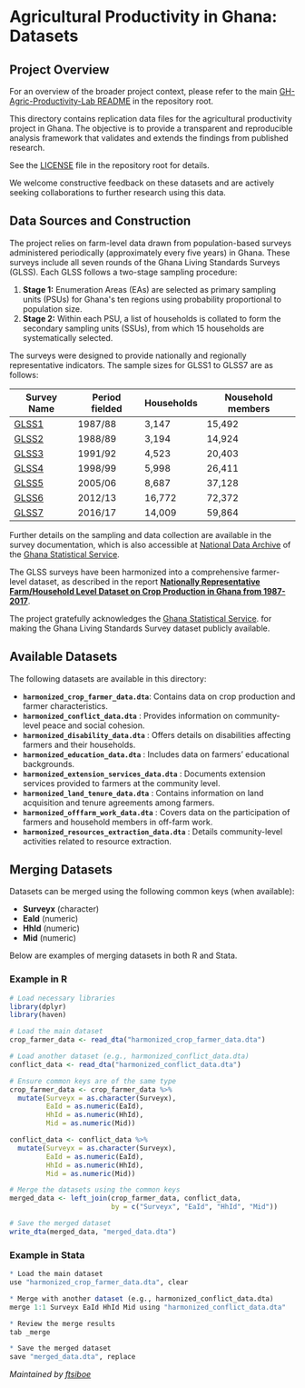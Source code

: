 # Agricultural Productivity in Ghana: Datasets

## Project Overview

For an overview of the broader project context, please refer to the main [GH-Agric-Productivity-Lab README](../README.md) in the repository root.

This directory contains replication data files for the agricultural productivity project in Ghana. The objective is to provide a transparent and reproducible analysis framework that validates and extends the findings from published research.

See the [LICENSE](../LICENSE) file in the repository root for details.

We welcome constructive feedback on these datasets and are actively seeking collaborations to further research using this data.

## Data Sources and Construction

The project relies on farm-level data drawn from population-based surveys administered periodically (approximately every five years) in Ghana. These surveys include all seven rounds of the Ghana Living Standards Surveys (GLSS). Each GLSS follows a two-stage sampling procedure:
1. **Stage 1:** Enumeration Areas (EAs) are selected as primary sampling units (PSUs) for Ghana's ten regions using probability proportional to population size.
2. **Stage 2:** Within each PSU, a list of households is collated to form the secondary sampling units (SSUs), from which 15 households are systematically selected.

The surveys were designed to provide nationally and regionally representative indicators. The sample sizes for GLSS1 to GLSS7 are as follows:

| Survey Name | Period fielded    | Households | Nousehold members       |
|-------------|---------|------------|-------------------------|
| [GLSS1](https://microdata.statsghana.gov.gh/index.php/catalog/7)       | 1987/88 | 3,147      | 15,492  |
| [GLSS2](https://microdata.statsghana.gov.gh/index.php/catalog/4)       | 1988/89 | 3,194      | 14,924  |
| [GLSS3](https://microdata.statsghana.gov.gh/index.php/catalog/12)       | 1991/92 | 4,523      | 20,403  |
| [GLSS4](https://microdata.statsghana.gov.gh/index.php/catalog/14)       | 1998/99 | 5,998      | 26,411  |
| [GLSS5](https://microdata.statsghana.gov.gh/index.php/catalog/5)       | 2005/06 | 8,687      | 37,128  |
| [GLSS6](https://microdata.statsghana.gov.gh/index.php/catalog/72)       | 2012/13 | 16,772     | 72,372  |
| [GLSS7](https://microdata.statsghana.gov.gh/index.php/catalog/97)       | 2016/17 | 14,009     | 59,864  |

Further details on the sampling and data collection are available in the survey documentation, which is also accessible at [National Data Archive](https://microdata.statsghana.gov.gh/index.php/home) of the [Ghana Statistical Service](https://statsghana.gov.gh/).

The GLSS surveys have been harmonized into a comprehensive farmer-level dataset, as described in the report [**Nationally Representative Farm/Household Level Dataset on Crop Production in Ghana from 1987-2017**](https://github.com/ftsiboe/GH-Agric-Productivity-Lab/blob/master/datasets/30%20Years%20of%20Crop%20Production%20in%20Ghana%20-%20Final.pdf).

The project gratefully acknowledges the [Ghana Statistical Service](https://statsghana.gov.gh/). for making the Ghana Living Standards Survey dataset publicly available. 

## Available Datasets

The following datasets are available in this directory:

- **`harmonized_crop_farmer_data.dta`**: Contains data on crop production and farmer characteristics.
- **`harmonized_conflict_data.dta`** : Provides information on community-level peace and social cohesion.
- **`harmonized_disability_data.dta`** : Offers details on disabilities affecting farmers and their households.
- **`harmonized_education_data.dta`** : Includes data on farmers’ educational backgrounds.
- **`harmonized_extension_services_data.dta`** : Documents extension services provided to farmers at the community level.
- **`harmonized_land_tenure_data.dta`**  : Contains information on land acquisition and tenure agreements among farmers.
- **`harmonized_offfarm_work_data.dta`** : Covers data on the participation of farmers and household members in off-farm work.
- **`harmonized_resources_extraction_data.dta`**  : Details community-level activities related to resource extraction.

## Merging Datasets

Datasets can be merged using the following common keys (when available):

- **Surveyx** (character)
- **EaId** (numeric)
- **HhId** (numeric)
- **Mid** (numeric)

Below are examples of merging datasets in both R and Stata.

### Example in R

```r
# Load necessary libraries
library(dplyr)
library(haven)

# Load the main dataset
crop_farmer_data <- read_dta("harmonized_crop_farmer_data.dta")

# Load another dataset (e.g., harmonized_conflict_data.dta)
conflict_data <- read_dta("harmonized_conflict_data.dta")

# Ensure common keys are of the same type
crop_farmer_data <- crop_farmer_data %>%
  mutate(Surveyx = as.character(Surveyx),
         EaId = as.numeric(EaId),
         HhId = as.numeric(HhId),
         Mid = as.numeric(Mid))

conflict_data <- conflict_data %>%
  mutate(Surveyx = as.character(Surveyx),
         EaId = as.numeric(EaId),
         HhId = as.numeric(HhId),
         Mid = as.numeric(Mid))

# Merge the datasets using the common keys
merged_data <- left_join(crop_farmer_data, conflict_data,
                         by = c("Surveyx", "EaId", "HhId", "Mid"))

# Save the merged dataset
write_dta(merged_data, "merged_data.dta")

```
### Example in Stata

```r
* Load the main dataset
use "harmonized_crop_farmer_data.dta", clear

* Merge with another dataset (e.g., harmonized_conflict_data.dta)
merge 1:1 Surveyx EaId HhId Mid using "harmonized_conflict_data.dta"

* Review the merge results
tab _merge

* Save the merged dataset
save "merged_data.dta", replace


```

*Maintained by [ftsiboe](https://github.com/ftsiboe)*
